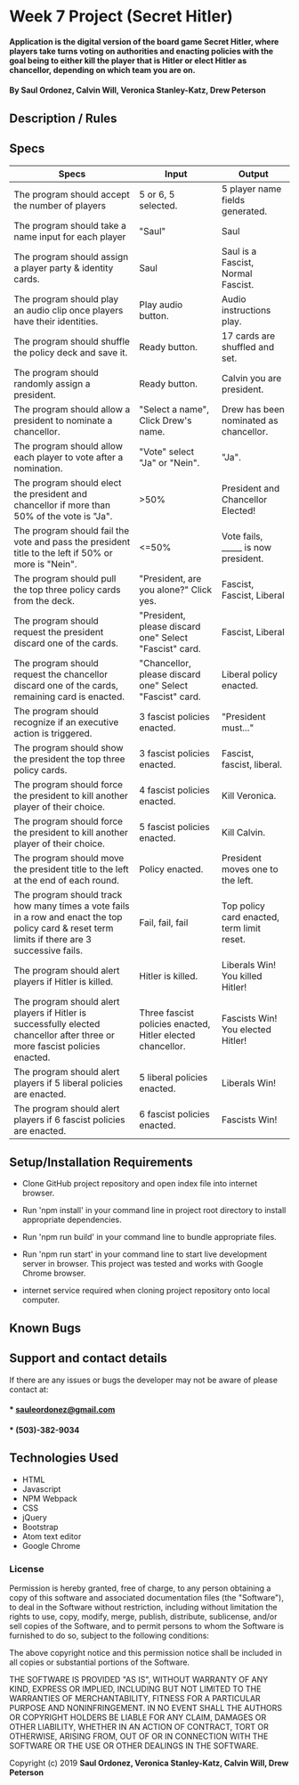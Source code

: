 # Week 7 Project (Secret Hitler)

#### Application is the digital version of the board game Secret Hitler, where players take turns voting on authorities and enacting policies with the goal being to either kill the player that is Hitler or elect Hitler as chancellor, depending on which team you are on.

#### By **Saul Ordonez, Calvin Will, Veronica Stanley-Katz, Drew Peterson**

## Description / Rules

<!-- This webpage application will allow users input their age in years and return a result of their age in years according to the solar orbit of all planets in the solar system. -->

## Specs

|Specs|Input|Output|
|-|-|-|
|The program should accept the number of players|5 or 6, 5 selected.|5 player name fields generated.|
|The program should take a name input for each player|"Saul"|Saul|
|The program should assign a player party & identity cards.|Saul|Saul is a Fascist, Normal Fascist. |
|The program should play an audio clip once players have their identities.|Play audio button.|Audio instructions play.|
|The program should shuffle the policy deck and save it.|Ready button.|17 cards are shuffled and set.|
|The program should randomly assign a president.|Ready button.|Calvin you are president.|
|The program should allow a president to nominate a chancellor.|"Select a name", Click Drew's name.|Drew has been nominated as chancellor.|
|The program should allow each player to vote after a nomination.|"Vote" select "Ja" or "Nein".|"Ja".|
|The program should elect the president and chancellor if more than 50% of the vote is "Ja".|>50%|President and Chancellor Elected!|
|The program should fail the vote and pass the president title to the left if 50% or more is "Nein".|<=50%|Vote fails, _____ is now president.|
|The program should pull the top three policy cards from the deck.|"President, are you alone?" Click yes.|Fascist, Fascist, Liberal|
|The program should request the president discard one of the cards.|"President, please discard one" Select "Fascist" card.|Fascist, Liberal|
|The program should request the chancellor discard one of the cards, remaining card is enacted.|"Chancellor, please discard one" Select "Fascist" card.|Liberal policy enacted.|
|The program should recognize if an executive action is triggered.|3 fascist policies enacted.|"President must..."|
|The program should show the president the top three policy cards.|3 fascist policies enacted.|Fascist, fascist, liberal.|
|The program should force the president to kill another player of their choice.|4 fascist policies enacted.|Kill Veronica.|
|The program should force the president to kill another player of their choice.|5 fascist policies enacted.|Kill Calvin.|
|The program should move the president title to the left at the end of each round.|Policy enacted.|President moves one to the left.|
|The program should track how many times a vote fails in a row and enact the top policy card & reset term limits if there are 3 successive fails.|Fail, fail, fail|Top policy card enacted, term limit reset.|
|The program should alert players if Hitler is killed.|Hitler is killed.|Liberals Win! You killed Hitler!|
|The program should alert players if Hitler is successfully elected chancellor after three or more fascist policies enacted. |Three fascist policies enacted, Hitler elected chancellor.|Fascists Win! You elected Hitler!|
|The program should alert players if 5 liberal policies are enacted.|5 liberal policies enacted.|Liberals Win!|
|The program should alert players if 6 fascist policies are enacted.|6 fascist policies enacted.|Fascists Win!|

## Setup/Installation Requirements

* Clone GitHub project repository and open index file into internet browser.
* Run 'npm install' in your command line in project root directory to install appropriate dependencies.
* Run 'npm run build' in your command line to bundle appropriate files.
* Run 'npm run start' in your command line to start live development server in browser.
This project was tested and works with Google Chrome browser.

* internet service required when cloning project repository onto local computer.


## Known Bugs

<!-- There are no known bugs at this time but may be subject to change. -->

## Support and contact details

If there are any issues or bugs the developer may not be aware of please contact at:

#### * sauleordonez@gmail.com
#### * (503)-382-9034

## Technologies Used

* HTML
* Javascript
* NPM Webpack
* CSS
* jQuery
* Bootstrap
* Atom text editor
* Google Chrome

### License

Permission is hereby granted, free of charge, to any person obtaining a copy
of this software and associated documentation files (the "Software"), to deal
in the Software without restriction, including without limitation the rights
to use, copy, modify, merge, publish, distribute, sublicense, and/or sell
copies of the Software, and to permit persons to whom the Software is
furnished to do so, subject to the following conditions:

The above copyright notice and this permission notice shall be included in all
copies or substantial portions of the Software.

THE SOFTWARE IS PROVIDED "AS IS", WITHOUT WARRANTY OF ANY KIND, EXPRESS OR
IMPLIED, INCLUDING BUT NOT LIMITED TO THE WARRANTIES OF MERCHANTABILITY,
FITNESS FOR A PARTICULAR PURPOSE AND NONINFRINGEMENT. IN NO EVENT SHALL THE
AUTHORS OR COPYRIGHT HOLDERS BE LIABLE FOR ANY CLAIM, DAMAGES OR OTHER
LIABILITY, WHETHER IN AN ACTION OF CONTRACT, TORT OR OTHERWISE, ARISING FROM,
OUT OF OR IN CONNECTION WITH THE SOFTWARE OR THE USE OR OTHER DEALINGS IN THE
SOFTWARE.

Copyright (c) 2019 **Saul Ordonez, Veronica Stanley-Katz, Calvin Will, Drew Peterson**
